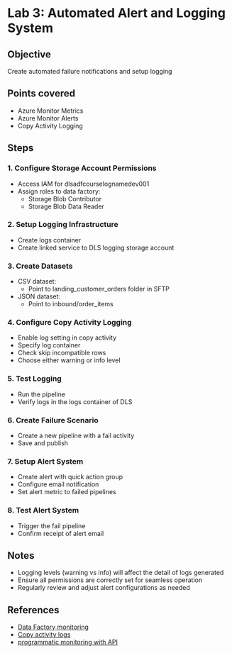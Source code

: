 # Lab 3: Automated Alert and Logging System

## Objective
Create automated failure notifications and setup logging

## Points covered
- Azure Monitor Metrics
- Azure Monitor Alerts
- Copy Activity Logging

## Steps

### 1. Configure Storage Account Permissions
- Access IAM for dlsadfcourselognamedev001
- Assign roles to data factory:
  - Storage Blob Contributor
  - Storage Blob Data Reader

### 2. Setup Logging Infrastructure
- Create logs container
- Create linked service to DLS logging storage account

### 3. Create Datasets
- CSV dataset: 
  - Point to landing_customer_orders folder in SFTP
- JSON dataset:
  - Point to inbound/order_items

### 4. Configure Copy Activity Logging
- Enable log setting in copy activity
- Specify log container
- Check skip incompatible rows
- Choose either warning or info level

### 5. Test Logging
- Run the pipeline
- Verify logs in the logs container of DLS

### 6. Create Failure Scenario
- Create a new pipeline with a fail activity
- Save and publish

### 7. Setup Alert System
- Create alert with quick action group
- Configure email notification
- Set alert metric to failed pipelines

### 8. Test Alert System
- Trigger the fail pipeline
- Confirm receipt of alert email

## Notes
- Logging levels (warning vs info) will affect the detail of logs generated
- Ensure all permissions are correctly set for seamless operation
- Regularly review and adjust alert configurations as needed

## References
- [Data Factory monitoring](https://learn.microsoft.com/en-us/azure/data-factory/monitor-data-factory)
- [Copy activity logs](https://learn.microsoft.com/en-us/azure/data-factory/copy-activity-log?tabs=data-factory)
- [programmatic monitoring with API](https://learn.microsoft.com/en-us/azure/data-factory/monitor-programmatically)
